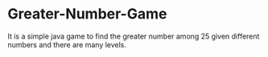 # Greater-Number-Game
It is a simple java game to find the greater number among 25 given different numbers and there are many levels.
